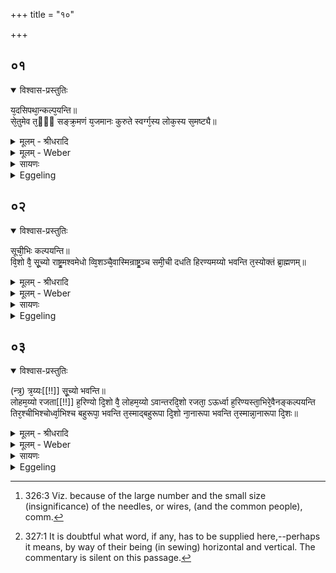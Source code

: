 +++
title = "१०"

+++


## ०१


<details open><summary>विश्वास-प्रस्तुतिः</summary>

य᳘दसिपथा᳘न्कल्प᳘यन्ति॥  
से᳘तुमेव त᳘ᳫँ᳘ सङ्क्र᳘मणं य᳘जमानः कुरुते स्वर्ग्ग᳘स्य लोक᳘स्य स᳘मष्ट्यै॥
</details>

<details><summary>मूलम् - श्रीधरादि</summary>

य᳘दसिपथा᳘न्कल्प᳘यन्ति॥  
से᳘तुमेव त᳘ᳫँ᳘ सङ्क्र᳘मणं य᳘जमानः कुरुते स्वर्ग्ग᳘स्य लोक᳘स्य स᳘मष्ट्यै॥
</details>

<details><summary>मूलम् - Weber</summary>

य᳘दसिपथा᳘न्कल्प᳘यन्ति॥  
से᳘तुमेव त᳘ᳫं᳘ संक्र᳘मणं य᳘जमानः कुरुते स्वर्ग᳘स्य लोक᳘स्य स᳘मष्ट्यै॥
</details>

<details><summary>सायणः</summary>

…
</details>

<details><summary>Eggeling</summary>

1. When they prepare the knife-paths, the Sacrificer makes for himself that passage across, a bridge, for the attainment of the heavenly world.
</details>


## ०२


<details open><summary>विश्वास-प्रस्तुतिः</summary>

सूची᳘भिः कल्पयन्ति॥  
वि᳘शो वै᳘ सू᳘च्यो राष्ट्र᳘मश्वमेधो व्वि᳘शञ्चै᳘वास्मिन्राष्ट्र᳘ञ्च समी᳘ची दधति हिरण्यमय्यो भवन्ति त᳘स्योक्तं ब्रा᳘ह्मणम्॥
</details>

<details><summary>मूलम् - श्रीधरादि</summary>

सूची᳘भिः कल्पयन्ति॥  
वि᳘शो वै᳘ सू᳘च्यो राष्ट्र᳘मश्वमेधो व्वि᳘शञ्चै᳘वास्मिन्राष्ट्र᳘ञ्च समी᳘ची दधति हिरण्यमय्यो भवन्ति त᳘स्योक्तं ब्रा᳘ह्मणम्॥
</details>

<details><summary>मूलम् - Weber</summary>

सूची᳘भिः कल्पयन्ति॥  
वि᳘शो वै᳘ सूॗच्यो राष्ट्र᳘मश्वमेधो वि᳘शं चैॗवास्मिन्राष्ट्रं᳘ च समी᳘ची दधति हिरण्यम᳘य्यो भवन्ति त᳘स्योक्तम् ब्रा᳘ह्मणम्॥
</details>

<details><summary>सायणः</summary>

…
</details>

<details><summary>Eggeling</summary>

2. They prepare them by means of needles; the needles, doubtless, are the people [^egg_832] (clans), and the Aśvamedha is the royal power: they thus supply him with people and royal power combined. They are made of gold: the meaning of this has been explained.

[^egg_832]: 326:3 Viz. because of the large number and the small size (insignificance) of the needles, or wires, (and the common people), comm.
</details>


## ०३


<details open><summary>विश्वास-प्रस्तुतिः</summary>

(न्त्र᳘) त्र᳘य्यः[[!!]] सू᳘च्यो भवन्ति॥  
लोहम᳘य्यो रजता[[!!]] ह᳘रिण्यो दि᳘शो वै᳘ लोहम᳘य्यो ऽवान्तरदि᳘शो रजता᳘ ऽऊर्ध्वा ह᳘रिण्यस्ता᳘भिरे᳘वैनङ्कल्पयन्ति तिर᳘श्चीभिश्चोर्ध्वा᳘भिश्च बहुरूपा᳘ भवन्ति त᳘स्माद्बहुरूपा दि᳘शो ना᳘नारूपा भवन्ति त᳘स्मान्ना᳘नारूपा दि᳘शः॥
</details>

<details><summary>मूलम् - श्रीधरादि</summary>

(न्त्र᳘) त्र᳘य्यः[[!!]] सू᳘च्यो भवन्ति॥  
लोहम᳘य्यो रजता[[!!]] ह᳘रिण्यो दि᳘शो वै᳘ लोहम᳘य्यो ऽवान्तरदि᳘शो रजता᳘ ऽऊर्ध्वा ह᳘रिण्यस्ता᳘भिरे᳘वैनङ्कल्पयन्ति तिर᳘श्चीभिश्चोर्ध्वा᳘भिश्च बहुरूपा᳘ भवन्ति त᳘स्माद्बहुरूपा दि᳘शो ना᳘नारूपा भवन्ति त᳘स्मान्ना᳘नारूपा दि᳘शः॥
</details>

<details><summary>मूलम् - Weber</summary>

त्रय्यः᳘ सूॗच्यो भवन्ति॥  
लोहम᳘य्यो र᳘जता ह᳘रिण्यो दि᳘शो वै᳘ लोहम᳘य्योऽवान्तरदि᳘शो रजता᳘ ऊर्ध्वा ह᳘रिण्यस्ता᳘भिरेॗवैनं कल्पयन्ति तिर᳘श्चीभिष्चोर्ध्वा᳘भिश्च बहुरूपा᳘ भवन्ति त᳘स्माद्बहुरूपा दि᳘शो ना᳘नारूपा भवन्ति त᳘स्मान्ना᳘नारूपा दि᳘शः॥
</details>

<details><summary>सायणः</summary>

…
</details>

<details><summary>Eggeling</summary>

3. Three kinds of needles are (used), copper ones, silver ones, and gold ones;--those of copper, doubtless, are the (principal) regions (of the compass), those of silver the intermediate ones, and those of gold the upper ones: it is by means of these (regions) they render it fit and proper. By way of horizontal and vertical (stitches [^egg_833]) they are many-formed, whence the regions are many-formed; and they are of distinct form, whence the regions are of distinct form.

[^egg_833]: 327:1 It is doubtful what word, if any, has to be supplied here,--perhaps it means, by way of their being (in sewing) horizontal and vertical. The commentary is silent on this passage.
</details>

